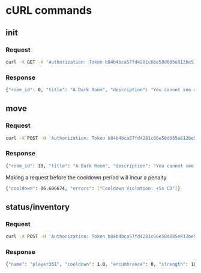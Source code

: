 # cURL commands

## init

### Request

```sh
curl -X GET -H 'Authorization: Token b84b4bca57fd4281c66e58d085e812be51cb389b' https://lambda-treasure-hunt.herokuapp.com/api/adv/init/
```

### Response

```sh
{"room_id": 0, "title": "A Dark Room", "description": "You cannot see anything.", "coordinates": "(60,60)", "exits": ["n", "s", "e", "w"], "cooldown": 1.0, "errors": [], "messages": []}
```

## move

### Request

```sh
curl -X POST -H 'Authorization: Token b84b4bca57fd4281c66e58d085e812be51cb389b' -H "Content-Type: application/json" -d '{"direction":"n"}' https://lambda-treasure-hunt.herokuapp.com/api/adv/move/
```

### Response

```sh
{"room_id": 10, "title": "A Dark Room", "description": "You cannot see anything.", "coordinates": "(60,61)", "exits": ["n", "s", "w"], "cooldown": 100.0, "errors": [], "messages": ["You have walked north."]}
```

Making a request before the cooldown period will incur a penalty

```sh
{"cooldown": 86.606674, "errors": ["Cooldown Violation: +5s CD"]}
```

## status/inventory

### Request

```sh
curl -X POST -H 'Authorization: Token b84b4bca57fd4281c66e58d085e812be51cb389b' -H "Content-Type: application/json" https://lambda-treasure-hunt.herokuapp.com/api/adv/status/
```

### Response

```sh
{"name": "player361", "cooldown": 1.0, "encumbrance": 0, "strength": 10, "speed": 10, "gold": 0, "bodywear": null, "footwear": null, "inventory": [], "status": [], "has_mined": false, "errors": [], "messages": []}
```
